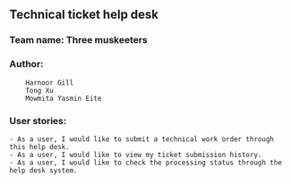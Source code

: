 ## Technical ticket help desk

### Team name: Three muskeeters

### Author: 
        Harnoor Gill
        Tong Xu
        Mowmita Yasmin Eite

### User stories:

    - As a user, I would like to submit a technical work order through this help desk.
    - As a user, I would like to view my ticket submission history.
    - As a user, I would like to check the processing status through the help desk system.
